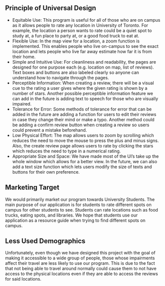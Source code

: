## Principle of Universal Design

- Equitable Use: This program is useful for all of those who are on campus as it allows people to rate any location in University of Toronto. For example, the location a person wants to rate could be a quiet spot to study at, a fun place to party at, or a good food truck to eat at.
- Flexible Use: In the map view for a location, a zoom function is implemented. This enables people who live on-campus to see the exact location and lets people who live far away estimate how far it is from their home.
- Simple and Intuitive Use: For cleanliness and readability, the pages are designed for one purpose each (e.g. location on map, list of reviews). Text boxes and buttons are also labeled clearly so anyone can understand how to navigate through the pages. 
- Perceptible Information: When creating a review, there will be a visual cue to the rating a user gives where the given rating is shown by a number of stars. Another possible perceptible information feature we can add in the future is adding text to speech for those who are visually impaired.
- Tolerance for Error: Some methods of tolerance for error that can be added in the future are adding a function for users to edit their reviews in case they change their mind or make a typo. Another method could be adding a confirm review button when creating a review so users could prevent a mistake beforehand.
- Low Physical Effort: The map allows users to zoom by scrolling which reduces the need to move the mouse to press the plus and minus signs. Also, the create review page allows users to rate by clicking the stars which reduces the need to type in a numerical rating.
- Appropriate Size and Space: We have made most of the UI’s take up the whole window which allows for a better view. In the future, we can also add a text size function which lets users modify the size of texts and buttons for their own preference.


## Marketing Target

We would primarily market our program towards University Students. The main purpose of our application is for students to rate different spots on campus for other students to see. Students can rate locations such as food trucks, eating spots, and libraries. We hope that students use our application as a resource guide when trying to find different spots on campus. 


## Less Used Demographics
Unfortunately, even though we have designed this project with the goal of making it accessible to a wide group of people, those whose impairments affect their travel are less likely to use our program. This is due to the fact that not being able to travel around normally could cause them to not have access to the physical locations even if they are able to access the reviews for said locations.
